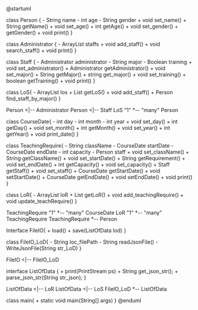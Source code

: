 	
@startuml

class Person {
    - String name
    - int age
    - String gender
    + void set_name()
    + String getName()
    + void set_age()
    + int getAge()
    + void set_gender()
    + getGender()
    + void print()
}

class Administrator {
    - ArrayList<Person> staffs
    + void add_staff()
    + void search_staff()
    + void print() 
}

class Staff {
    - Administrator administrator
    - String major
    - Boolean training
    + void set_administrator()
    + Administrator getAdministrator()
    + void set_major()
    + String getMajor()
    + string get_major()
    + void set_training()
    + boolean getTraining()
    + void print()
}

class LoS{
    - ArrayList<Staff> los
    + List<Staff> getLoS()
    + void add_staff()
    + Person find_staff_by_major()
}

Person <|-- Administrator
Person <|-- Staff
LoS "1" *-- "many" Person

class CourseDate{
    - int day
    - int month
    - int year
    + void set_day()
    + int getDay()
    + void set_month()
    + int getMonth()
    + void set_year()
    + int getYear()
    + void print_date()
}

class TeachingRequire{
    - String className
    - CourseDate startDate
    - CourseDate endDate
    - int capacity
    - Person staff
    + void set_className()
    + String getClassName()
    + void set_startDate()
    + String getRequirement()
    + void set_endDate()
    + int getCapacity()
    + void set_capacity()
    + Staff getStaff()
    + void set_staff()
    + CourseDate getStartDate()
    + void setStartDate()
    + CourseDate getEndDate()
    + void setEndDate()
    + void print() 
}

class LoR{
    - ArrayList<TeachingRequire> loR
    + List<TeachingRequire> getLoR()
    + void add_teachingRequire()
    + void update_teachRequire()
}

TeachingRequire "1" *-- "many" CourseDate
LoR "1" *-- "many" TeachingRequire
TeachingRequire *-- Person

Interface FileIO{
    + load()
    + save(ListOfData lod)
}

class FileIO_LoD{
    - String loc_filePath
    - String readJsonFile()
    - WriteJsonFile(String str_LoD)
}

FileIO <|-- FileIO_LoD

interface ListOfData {
    + print(PrintStream ps)
    + String get_json_str();
    + parse_json_str(String str_json);
}

ListOfData <|-- LoR
ListOfData <|-- LoS
FileIO_LoD *-- ListOfData

class main{
    + static void main(String[] args)
}
@enduml